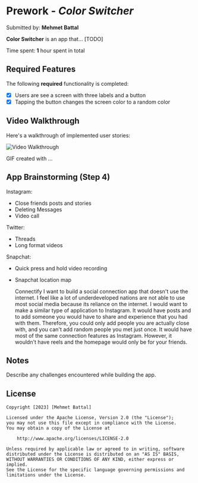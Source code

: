 # Prework - *Color Switcher*

Submitted by: **Mehmet Battal**

**Color Switcher** is an app that... [TODO] 

Time spent: **1** hour spent in total

## Required Features

The following **required** functionality is completed:

- [x] Users are see a screen with three labels and a button
- [x] Tapping the button changes the screen color to a random color
 
## Video Walkthrough

Here's a walkthrough of implemented user stories:

<img src='https://imgur.com/a/09Y8Ko3' title='Video Walkthrough' width='' alt='Video Walkthrough' />

<!-- Replace this with whatever GIF tool you used! -->
GIF created with ...  
<!-- Recommended tools:
[Kap](https://getkap.co/) for macOS
[ScreenToGif](https://www.screentogif.com/) for Windows
[peek](https://github.com/phw/peek) for Linux. -->

## App Brainstorming (Step 4)

Instagram:
- Close friends posts and stories
- Deleting Messages 
- Video call 

Twitter:
- Threads 
- Long format videos 

Snapchat:
- Quick press and hold video recording
- Snapchat location map 

    Connectify
    I want to build a social connection app that doesn't use the internet. I feel like a lot of underdeveloped nations are not able to use most social media because its reliance on the internet. I would want to make a similar type of application to Instagram. It would have posts and to add someone you would have to share and experience that you had with them. Therefore, you could only add people you are actually close with, and you can't add random people you met just once. It would have most of the same connection features as Instagram. However, it wouldn't have reels and the homepage would only be for your friends. 

## Notes

Describe any challenges encountered while building the app.

## License

    Copyright [2023] [Mehmet Battal]

    Licensed under the Apache License, Version 2.0 (the "License");
    you may not use this file except in compliance with the License.
    You may obtain a copy of the License at

        http://www.apache.org/licenses/LICENSE-2.0

    Unless required by applicable law or agreed to in writing, software
    distributed under the License is distributed on an "AS IS" BASIS,
    WITHOUT WARRANTIES OR CONDITIONS OF ANY KIND, either express or implied.
    See the License for the specific language governing permissions and
    limitations under the License.
